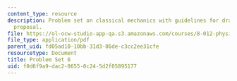 ```yaml
---
content_type: resource
description: Problem set on classical mechanics with guidelines for drafting a project
  proposal.
file: https://ol-ocw-studio-app-qa.s3.amazonaws.com/courses/8-012-physics-i-classical-mechanics-fall-2008/f0d6f9a9dac206550c245d2f05895177_ps6.pdf
file_type: application/pdf
parent_uid: fd05ad10-10bb-31d3-86de-c3cc2ee31cfe
resourcetype: Document
title: Problem Set 6
uid: f0d6f9a9-dac2-0655-0c24-5d2f05895177
---
```


